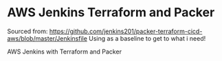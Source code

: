 # AWS Jenkins Terraform and Packer 
Sourced from: https://github.com/jenkins201/packer-terraform-cicd-aws/blob/master/Jenkinsfile
Using as a baseline to get to what i need!

AWS Jenkins with Terraform and Packer
